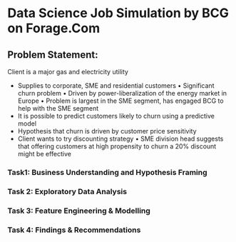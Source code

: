 # Data Science Job Simulation by BCG on Forage.Com

## Problem Statement: 

Client is a major gas and electricity utility 
- Supplies to corporate, SME and residential customers
•	Significant churn problem
• Driven by power-liberalization of the energy market in Europe
• Problem is largest in the SME segment, has engaged BCG to help with the SME segment 
- It is possible to predict customers likely to churn using a predictive model
- Hypothesis that churn is driven by customer price sensitivity
- Client wants to try discounting strategy
• SME division head suggests that offering customers at high propensity to churn a 20% discount might be effective

### Task1: Business Understanding and Hypothesis Framing

### Task 2: Exploratory Data Analysis

### Task 3: Feature Engineering & Modelling

### Task 4: Findings & Recommendations

